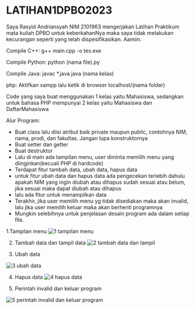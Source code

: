 # LATIHAN1DPBO2023
Saya Rasyid Andriansyah NIM 2101963 mengerjakan Latihan Praktikum mata kuliah DPBO untuk keberkahanNya maka saya tidak melakukan kecurangan seperti yang telah dispesifikasikan. Aamiin.

Compile C++:
g++ main.cpp -o tes.exe

Compile Python:
python (nama file).py

Compile Java:
javac *.java
java (nama kelas)

php:
Aktifkan xampp
lalu ketik di browser
localhost/(nama folder)

Code yang saya buat menggunakan 1 kelas yaitu Mahasiswa, sedangkan untuk bahasa PHP mempunyai 2 kelas yaitu Mahasiswa dan DaftarMahasiswa

Alur Program:
- Buat class lalu diisi atribut baik private maupun public, contohnya NIM, nama, prodi, dan fakultas. Jangan lupa konstruktornya
- Buat setter dan getter
- Buat destruktor
- Lalu di main ada tampilan menu, user diminta memilih menu yang diinginkan(kecuali PHP di hardcode)
- Terdapat fitur tambah data, ubah data, hapus data
- untuk fitur ubah data dan hapus data ada pengecekan terlebih dahulu apakah NIM yang ingin diubah atau dihapus sudah sesuai atau belum, jika sesuai maka dapat diubah atau dihapus
- lalu ada fitur untuk menampilkan data
- Terakhir, jika user memilih menu yg tidak disediakan maka akan invalid, lalu jika user memilih keluar maka akan berhenti programnya
- Mungkin selebihnya untuk penjelasan desain program ada dalam setiap file.

1.Tampilan menu
![1  tampilan menu](https://user-images.githubusercontent.com/100756215/218927457-06ad5f46-382e-43e7-b648-268a21889fb7.png)

2. Tambah data dan tampil data
![2  tambah data dan tampil](https://user-images.githubusercontent.com/100756215/218927564-9a2778b3-69b3-431e-9bda-5a60385bea07.png)

3. Ubah data

![3  ubah data](https://user-images.githubusercontent.com/100756215/218927620-12ca6402-1182-45ba-a230-03cb183e0e1a.png)

4. Hapus data
![4  hapus data](https://user-images.githubusercontent.com/100756215/218927656-80e82b86-bb3a-4cba-9dc7-c6baf99e8731.png)

5. Perintah invalid dan keluar program

![5  perintah invalid dan keluar program](https://user-images.githubusercontent.com/100756215/218927763-57db300a-a253-452e-a19f-cae0683c7388.png)












